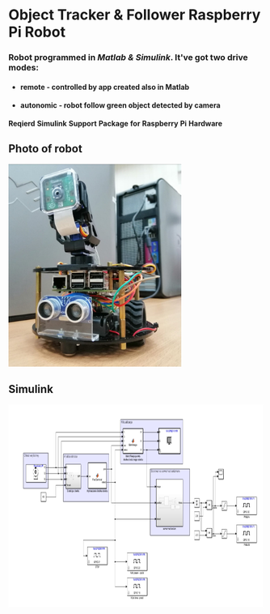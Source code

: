 # Object Tracker & Follower Raspberry Pi Robot
### Robot programmed in _Matlab & Simulink_. It've got two drive modes: 
* #### remote - controlled by app created also in Matlab
* #### autonomic - robot follow green object detected by camera
__Reqierd__ __Simulink__ __Support__ __Package__ __for__ __Raspberry__ __Pi__ __Hardware__

## Photo of robot
<img src="https://github.com/Jaa-W/RaspberryPi-robot/blob/main/Images/Robot.jpg" height="400" />

## Simulink
<img src="https://github.com/Jaa-W/RaspberryPi-robot/blob/main/Images/Simulink.png" height="400" />

